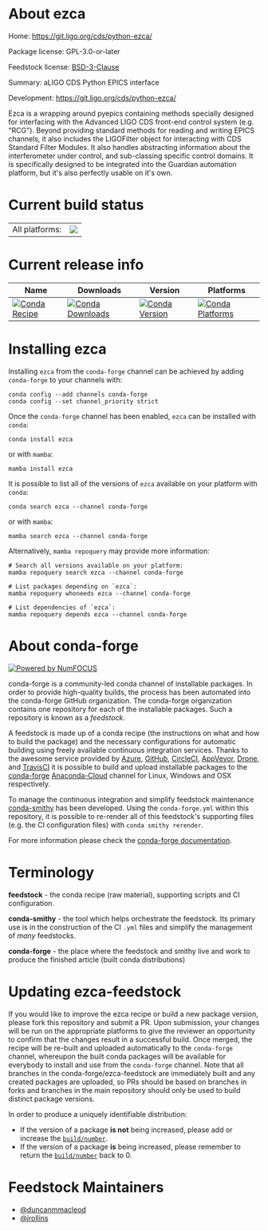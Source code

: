 About ezca
==========

Home: https://git.ligo.org/cds/python-ezca/

Package license: GPL-3.0-or-later

Feedstock license: [BSD-3-Clause](https://github.com/conda-forge/ezca-feedstock/blob/main/LICENSE.txt)

Summary: aLIGO CDS Python EPICS interface

Development: https://git.ligo.org/cds/python-ezca/

Ezca is a wrapping around pyepics containing methods specially
designed for interfacing with the Advanced LIGO CDS front-end control
system (e.g. "RCG").  Beyond providing standard methods for reading
and writing EPICS channels, it also includes the LIGOFilter object for
interacting with CDS Standard Filter Modules.  It also handles
abstracting information about the interferometer under control, and
sub-classing specific control domains.
It is specifically designed to be integrated into the Guardian
automation platform, but it's also perfectly usable on it's own.


Current build status
====================


<table><tr><td>All platforms:</td>
    <td>
      <a href="https://dev.azure.com/conda-forge/feedstock-builds/_build/latest?definitionId=6887&branchName=main">
        <img src="https://dev.azure.com/conda-forge/feedstock-builds/_apis/build/status/ezca-feedstock?branchName=main">
      </a>
    </td>
  </tr>
</table>

Current release info
====================

| Name | Downloads | Version | Platforms |
| --- | --- | --- | --- |
| [![Conda Recipe](https://img.shields.io/badge/recipe-ezca-green.svg)](https://anaconda.org/conda-forge/ezca) | [![Conda Downloads](https://img.shields.io/conda/dn/conda-forge/ezca.svg)](https://anaconda.org/conda-forge/ezca) | [![Conda Version](https://img.shields.io/conda/vn/conda-forge/ezca.svg)](https://anaconda.org/conda-forge/ezca) | [![Conda Platforms](https://img.shields.io/conda/pn/conda-forge/ezca.svg)](https://anaconda.org/conda-forge/ezca) |

Installing ezca
===============

Installing `ezca` from the `conda-forge` channel can be achieved by adding `conda-forge` to your channels with:

```
conda config --add channels conda-forge
conda config --set channel_priority strict
```

Once the `conda-forge` channel has been enabled, `ezca` can be installed with `conda`:

```
conda install ezca
```

or with `mamba`:

```
mamba install ezca
```

It is possible to list all of the versions of `ezca` available on your platform with `conda`:

```
conda search ezca --channel conda-forge
```

or with `mamba`:

```
mamba search ezca --channel conda-forge
```

Alternatively, `mamba repoquery` may provide more information:

```
# Search all versions available on your platform:
mamba repoquery search ezca --channel conda-forge

# List packages depending on `ezca`:
mamba repoquery whoneeds ezca --channel conda-forge

# List dependencies of `ezca`:
mamba repoquery depends ezca --channel conda-forge
```


About conda-forge
=================

[![Powered by
NumFOCUS](https://img.shields.io/badge/powered%20by-NumFOCUS-orange.svg?style=flat&colorA=E1523D&colorB=007D8A)](https://numfocus.org)

conda-forge is a community-led conda channel of installable packages.
In order to provide high-quality builds, the process has been automated into the
conda-forge GitHub organization. The conda-forge organization contains one repository
for each of the installable packages. Such a repository is known as a *feedstock*.

A feedstock is made up of a conda recipe (the instructions on what and how to build
the package) and the necessary configurations for automatic building using freely
available continuous integration services. Thanks to the awesome service provided by
[Azure](https://azure.microsoft.com/en-us/services/devops/), [GitHub](https://github.com/),
[CircleCI](https://circleci.com/), [AppVeyor](https://www.appveyor.com/),
[Drone](https://cloud.drone.io/welcome), and [TravisCI](https://travis-ci.com/)
it is possible to build and upload installable packages to the
[conda-forge](https://anaconda.org/conda-forge) [Anaconda-Cloud](https://anaconda.org/)
channel for Linux, Windows and OSX respectively.

To manage the continuous integration and simplify feedstock maintenance
[conda-smithy](https://github.com/conda-forge/conda-smithy) has been developed.
Using the ``conda-forge.yml`` within this repository, it is possible to re-render all of
this feedstock's supporting files (e.g. the CI configuration files) with ``conda smithy rerender``.

For more information please check the [conda-forge documentation](https://conda-forge.org/docs/).

Terminology
===========

**feedstock** - the conda recipe (raw material), supporting scripts and CI configuration.

**conda-smithy** - the tool which helps orchestrate the feedstock.
                   Its primary use is in the construction of the CI ``.yml`` files
                   and simplify the management of *many* feedstocks.

**conda-forge** - the place where the feedstock and smithy live and work to
                  produce the finished article (built conda distributions)


Updating ezca-feedstock
=======================

If you would like to improve the ezca recipe or build a new
package version, please fork this repository and submit a PR. Upon submission,
your changes will be run on the appropriate platforms to give the reviewer an
opportunity to confirm that the changes result in a successful build. Once
merged, the recipe will be re-built and uploaded automatically to the
`conda-forge` channel, whereupon the built conda packages will be available for
everybody to install and use from the `conda-forge` channel.
Note that all branches in the conda-forge/ezca-feedstock are
immediately built and any created packages are uploaded, so PRs should be based
on branches in forks and branches in the main repository should only be used to
build distinct package versions.

In order to produce a uniquely identifiable distribution:
 * If the version of a package **is not** being increased, please add or increase
   the [``build/number``](https://docs.conda.io/projects/conda-build/en/latest/resources/define-metadata.html#build-number-and-string).
 * If the version of a package **is** being increased, please remember to return
   the [``build/number``](https://docs.conda.io/projects/conda-build/en/latest/resources/define-metadata.html#build-number-and-string)
   back to 0.

Feedstock Maintainers
=====================

* [@duncanmmacleod](https://github.com/duncanmmacleod/)
* [@jrollins](https://github.com/jrollins/)

